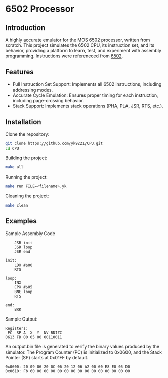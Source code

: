 # 6502 Processor

## Introduction
A highly accurate emulator for the MOS 6502 processor, written from scratch. This project simulates the 6502 CPU, its instruction set, and its behavior, providing a platform to learn, test, and experiment with assembly programming. Instructions were refereneced from [6502](http://6502.org/users/obelisk/).

## Features
- Full Instruction Set Support: Implements all 6502 instructions, including addressing modes.
- Accurate Cycle Emulation: Ensures proper timing for each instruction, including page-crossing behavior.
- Stack Support: Implements stack operations (PHA, PLA, JSR, RTS, etc.).

## Installation
Clone the repository:
```bash
git clone https://github.com/yk9221/CPU.git
cd CPU
```

Building the project:
```bash
make all
```

Running the project:
```bash
make run FILE=<filename>.yk
```

Cleaning the project:
```bash
make clean
```


## Examples
Sample Assembly Code
```
    JSR init
    JSR loop
    JSR end

init:
    LDX #$00
    RTS

loop:
    INX
    CPX #$05
    BNE loop
    RTS

end:
    BRK
```

Sample Output:

```
Registers:
 PC  SP A  X  Y  NV-BDIZC
0613 FD 00 05 00 00110011
```

An output.bin file is generated to verify the binary values produced by the simulator. The Program Counter (PC) is initialized to 0x0600, and the Stack Pointer (SP) starts at 0x01FF by default.

```
0x0600: 20 09 06 20 0C 06 20 12 06 A2 00 60 E8 E0 05 D0
0x0610: Fb 60 00 00 00 00 00 00 00 00 00 00 00 00 00 00
```
